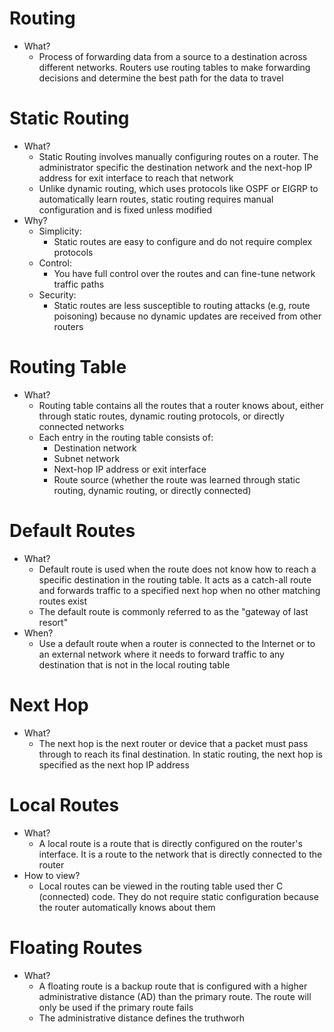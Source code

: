 # Routing
- What?
	- Process of forwarding data from a source to a destination across different networks. Routers use routing tables to make forwarding decisions and determine the best path for the data to travel

# Static Routing
- What?
	- Static Routing involves manually configuring routes on a router. The administrator specific the destination network and the next-hop IP address for exit interface to reach that network
	- Unlike dynamic routing, which uses protocols like OSPF or EIGRP to automatically learn routes, static routing requires manual configuration and is fixed unless modified
- Why?
	- Simplicity:
		- Static routes are easy to configure and do not require complex protocols
	- Control:
		- You have full control over the routes and can fine-tune network traffic paths
	- Security:
		- Static routes are less susceptible to routing attacks (e.g, route poisoning) because no dynamic updates are received from other routers

# Routing Table
- What?
	- Routing table contains all the routes that a router knows about, either through static routes, dynamic routing protocols, or directly connected networks
	- Each entry in the routing table consists of:
		- Destination network
		- Subnet network
		- Next-hop IP address or exit interface
		- Route source (whether the route was learned through static routing, dynamic routing, or directly connected)

# Default Routes
- What?
	- Default route is used when the route does not know how to reach a specific destination in the routing table. It acts as a catch-all route and forwards traffic to a specified next hop when no other matching routes exist
	- The default route is commonly referred to as the "gateway of last resort"
- When?
	- Use a default route when a router is connected to the Internet or to an external network where it needs to forward traffic to any destination that is not in the local routing table

# Next Hop
- What?
	- The next hop is the next router or device that a packet must pass through to reach its final destination. In static routing, the next hop is specified as the next hop IP address

# Local Routes
- What?
	- A local route is a route that is directly configured on the  router's interface. It is a route to the network that is directly connected to the router
- How to view?
	- Local routes can be viewed in the routing table used ther C (connected) code. They do not require static configuration because the router automatically knows about them

# Floating Routes
- What?
	- A floating route is a backup route that is configured with a higher administrative distance (AD) than the primary route. The route will only be used if the primary route fails
	- The administrative distance defines the truthworh